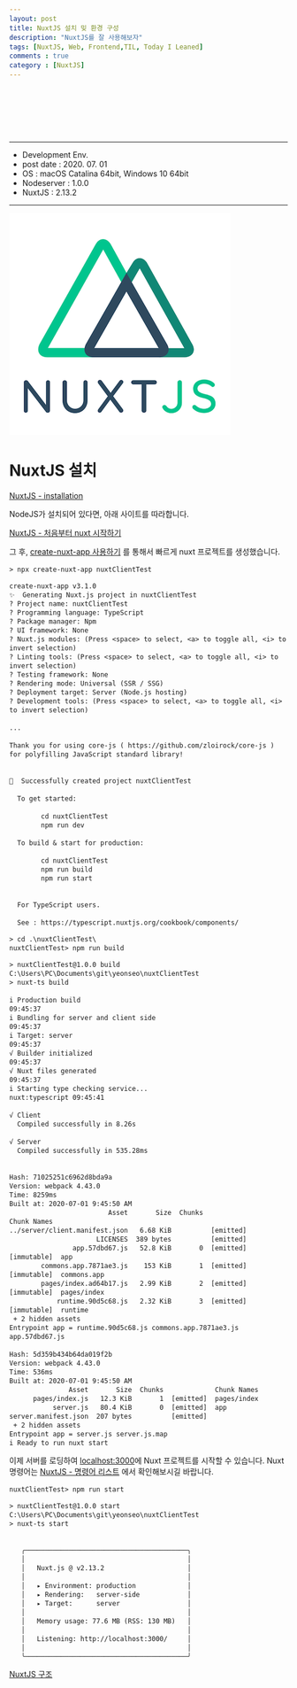 ```yaml
---
layout: post
title: NuxtJS 설치 밎 환경 구성
description: "NuxtJS를 잘 사용해보자"
tags: [NuxtJS, Web, Frontend,TIL, Today I Leaned]
comments : true
category : [NuxtJS]
---
```


<br/><br/><br/><br/><br/>

---

* Development Env.
* post date : 2020. 07. 01
* OS : macOS Catalina 64bit, Windows 10 64bit
* Nodeserver : 1.0.0
* NuxtJS : 2.13.2

---


![nuxtjs_logo](/post/images/NuxtJS_Logo.png)

# NuxtJS 설치
[NuxtJS - installation](https://ko.nuxtjs.org/guide/installation/)

NodeJS가 설치되어 있다면, 아래 사이트를 따라합니다.

[NuxtJS - 처음부터 nuxt 시작하기](https://ko.nuxtjs.org/guide/installation#%EC%B2%98%EC%9D%8C%EB%B6%80%ED%84%B0-nuxt-%EC%8B%9C%EC%9E%91%ED%95%98%EA%B8%B0) 


그 후, [create-nuxt-app 사용하기](https://ko.nuxtjs.org/guide/installation#-code-create-nuxt-app-code-%EC%82%AC%EC%9A%A9%ED%95%98%EA%B8%B0) 를 통해서 빠르게 nuxt 프로젝트를 생성했습니다.

```
> npx create-nuxt-app nuxtClientTest

```

```
create-nuxt-app v3.1.0
✨  Generating Nuxt.js project in nuxtClientTest
? Project name: nuxtClientTest
? Programming language: TypeScript
? Package manager: Npm
? UI framework: None
? Nuxt.js modules: (Press <space> to select, <a> to toggle all, <i> to invert selection)
? Linting tools: (Press <space> to select, <a> to toggle all, <i> to invert selection)
? Testing framework: None
? Rendering mode: Universal (SSR / SSG)
? Deployment target: Server (Node.js hosting)
? Development tools: (Press <space> to select, <a> to toggle all, <i> to invert selection)

...

Thank you for using core-js ( https://github.com/zloirock/core-js ) for polyfilling JavaScript standard library!


🎉  Successfully created project nuxtClientTest

  To get started:

        cd nuxtClientTest
        npm run dev

  To build & start for production:

        cd nuxtClientTest
        npm run build
        npm run start


  For TypeScript users.

  See : https://typescript.nuxtjs.org/cookbook/components/
```

```
> cd .\nuxtClientTest\
nuxtClientTest> npm run build
```

```
> nuxtClientTest@1.0.0 build C:\Users\PC\Documents\git\yeonseo\nuxtClientTest
> nuxt-ts build

i Production build                                                                                                          09:45:37
i Bundling for server and client side                                                                                       09:45:37
i Target: server                                                                                                            09:45:37
√ Builder initialized                                                                                                       09:45:37
√ Nuxt files generated                                                                                                      09:45:37
i Starting type checking service...                                                                         nuxt:typescript 09:45:41

√ Client
  Compiled successfully in 8.26s

√ Server
  Compiled successfully in 535.28ms


Hash: 71025251c6962d8bda9a
Version: webpack 4.43.0
Time: 8259ms
Built at: 2020-07-01 9:45:50 AM
                         Asset       Size  Chunks                         Chunk Names
../server/client.manifest.json   6.68 KiB          [emitted]
                      LICENSES  389 bytes          [emitted]
                app.57dbd67.js   52.8 KiB       0  [emitted] [immutable]  app
        commons.app.7871ae3.js    153 KiB       1  [emitted] [immutable]  commons.app
        pages/index.ad64b17.js   2.99 KiB       2  [emitted] [immutable]  pages/index
            runtime.90d5c68.js   2.32 KiB       3  [emitted] [immutable]  runtime
 + 2 hidden assets
Entrypoint app = runtime.90d5c68.js commons.app.7871ae3.js app.57dbd67.js

Hash: 5d359b434b64da019f2b
Version: webpack 4.43.0
Time: 536ms
Built at: 2020-07-01 9:45:50 AM
               Asset       Size  Chunks             Chunk Names
      pages/index.js   12.3 KiB       1  [emitted]  pages/index
           server.js   80.4 KiB       0  [emitted]  app
server.manifest.json  207 bytes          [emitted]
 + 2 hidden assets
Entrypoint app = server.js server.js.map
i Ready to run nuxt start
```

이제 서버를 로딩하여 [localhost:3000](localhost:3000)에 Nuxt 프로젝트를 시작할 수 있습니다. Nuxt 명령어는 [NuxtJS - 명령어 리스트](https://ko.nuxtjs.org/guide/commands/) 에서 확인해보시길 바랍니다.

```
nuxtClientTest> npm run start
```

```
> nuxtClientTest@1.0.0 start C:\Users\PC\Documents\git\yeonseo\nuxtClientTest
> nuxt-ts start


   ╭─────────────────────────────────────────╮
   │                                         │
   │   Nuxt.js @ v2.13.2                     │
   │                                         │
   │   ▸ Environment: production             │
   │   ▸ Rendering:   server-side            │
   │   ▸ Target:      server                 │
   │                                         │
   │   Memory usage: 77.6 MB (RSS: 130 MB)   │
   │                                         │
   │   Listening: http://localhost:3000/     │
   │                                         │
   ╰─────────────────────────────────────────╯
```


[NuxtJS 구조](https://ko.nuxtjs.org/guide/directory-structure)

